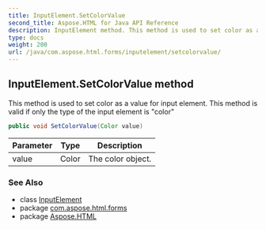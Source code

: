 ```yaml
---
title: InputElement.SetColorValue
second_title: Aspose.HTML for Java API Reference
description: InputElement method. This method is used to set color as a value for input element. This method is valid if only the type of the input element is color
type: docs
weight: 200
url: /java/com.aspose.html.forms/inputelement/setcolorvalue/
---
```

## InputElement.SetColorValue method

This method is used to set color as a value for input element. This method is valid if only the type of the input element is "color"

```java
public void SetColorValue(Color value)
```

| Parameter | Type | Description |
| --- | --- | --- |
| value | Color | The color object. |

### See Also

* class [InputElement](../)
* package [com.aspose.html.forms](../../inputelement/)
* package [Aspose.HTML](../../../)
